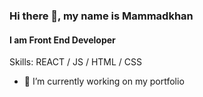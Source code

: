 ### Hi there 👋, my name is Mammadkhan
#### I am Front End Developer

Skills: REACT / JS / HTML / CSS

- 🔭 I’m currently working on my portfolio
